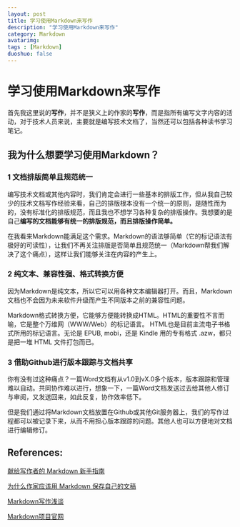 ```yaml
---
layout: post
title: 学习使用Markdown来写作
description: "学习使用Markdown来写作"
category: Markdown
avatarimg: 
tags : [Markdown]
duoshuo: false
---
```



# 学习使用Markdown来写作

首先我这里说的**写作**，并不是狭义上的作家的**写作**，而是指所有编写文字内容的活动，对于技术人员来说，主要就是编写技术文档了，当然还可以包括各种读书学习笔记。

## 我为什么想要学习使用Markdown？

### 1 文档排版简单且规范统一

编写技术文档或其他内容时，我们肯定会进行一些基本的排版工作，但从我自己较少的技术文档写作经验来看，自己的排版根本没有一个统一的原则，是随性而为的，没有标准化的排版规范，而且我也不想学习各种复杂的排版操作。我想要的是自己**编写的文档能够有统一的排版规范，而且排版操作简单。**

在我看来Markdown能满足这个需求。Markdown的语法够简单（它的标记语法有极好的可读性），让我们不再关注排版是否简单且规范统一（Markdown帮我们解决了这个痛点），这样让我们能够关注在内容的产生上。

### 2 纯文本、兼容性强、格式转换方便

因为Markdown是纯文本，所以它可以用各种文本编辑器打开。而且，Markdown文档也不会因为未来软件升级而产生不同版本之前的兼容性问题。 

Markdown格式转换方便，它能够方便能转换成HTML。HTML的重要性不言而喻，它是整个万维网（WWW/Web）的标记语言。
HTML也是目前主流电子书格式所用的标记语言。无论是 EPUB, mobi，还是 Kindle 用的专有格式 .azw，都只是把一堆 HTML 文件打包而已。

### 3 借助Github进行版本跟踪与文档共享

你有没有过这种痛点？一篇Word文档有从v1.0到vX.0多个版本，版本跟踪和管理难以自动。共同协作难以进行，想象一下，一篇Word文档发送过去给其他人修订与审阅，又发送回来，如此反复，协作效率低下。

但是我们通过将Markdown文档放置在Github或其他Git服务器上，我们的写作过程都可以被记录下来，从而不用担心版本跟踪的问题。其他人也可以方便地对文档进行编辑修订。



## References:
[献给写作者的 Markdown 新手指南](http://www.jianshu.com/p/q81RER)

[为什么作家应该用 Markdown 保存自己的文稿](http://www.jianshu.com/p/qqGjLN)

[Markdown写作浅谈](http://www.jianshu.com/p/PpDNMG)

[Markdown项目官网](http://daringfireball.net/projects/markdown/)

